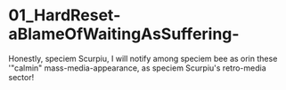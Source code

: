 # 01_HardReset-aBlameOfWaitingAsSuffering-
Honestly, speciem Scurpiu, I will notify among speciem bee as orin these '"calmin" mass-media-appearance, as speciem Scurpiu's retro-media sector!
